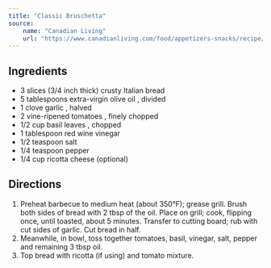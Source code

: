 ```yaml
---
title: "Classic Bruschetta"
source:
    name: "Canadian Living"
    url: "https://www.canadianliving.com/food/appetizers-snacks/recipe/classic-bruschetta"
---
```


## Ingredients

-   3 slices (3/4 inch thick) crusty Italian bread
-   5 tablespoons extra-virgin olive oil , divided
-   1 clove garlic , halved
-   2 vine-ripened tomatoes , finely chopped
-   1/2 cup basil leaves , chopped
-   1 tablespoon red wine vinegar
-   1/2 teaspoon salt
-   1/4 teaspoon pepper
-   1/4 cup ricotta cheese (optional)

## Directions

1. Preheat barbecue to medium heat (about 350°F); grease grill. Brush both sides of bread with 2 tbsp of the oil. Place on grill; cook, flipping once, until toasted, about 5 minutes. Transfer to cutting board; rub with cut sides of garlic. Cut bread in half.
1. Meanwhile, in bowl, toss together tomatoes, basil, vinegar, salt, pepper and remaining 3 tbsp oil.
1. Top bread with ricotta (if using) and tomato mixture.
